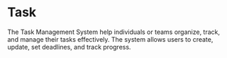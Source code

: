 # Task
The Task Management System help individuals or teams organize, track, and manage their tasks effectively. The system allows users to create, update, set deadlines, and track progress. 

